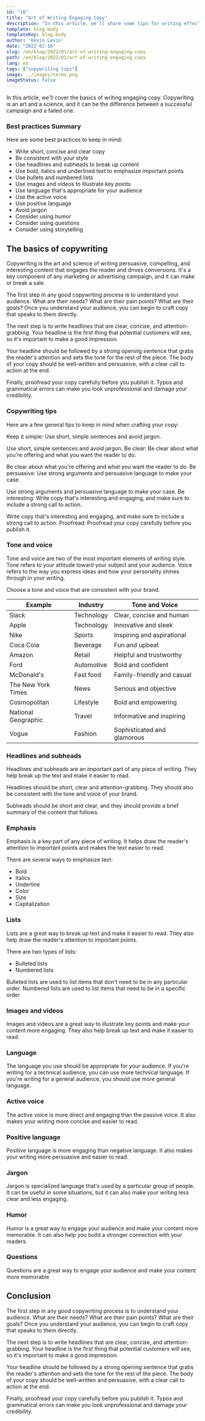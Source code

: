 ```yaml
---
id: "16"
title: "Art of Writing Engaging Copy"
description: "In this article, we’ll share some tips for writing effective copy that engages your audience and drives results."
template: blog-body
templateKey: blog-body
author: 'Kevin Levin'
date: "2022-01-16"
slug: /en/blog/2022/01/art-of-writing-engaging-copy
path: /en/blog/2022/01/art-of-writing-engaging-copy
lang: en
tags: ["copywriting tips"]
image: ../images/terms.png
imageStatus: false
---
```


In this article, we'll cover the basics of writing engaging copy. Copywriting is an art and a science, and it can be the difference between a successful campaign and a failed one.




### Best practices Summary

Here are some best practices to keep in mind:

- Write short, concise and clear copy
- Be consistent with your style
- Use headlines and subheads to break up content
- Use bold, italics and underlined text to emphasize important points
- Use bullets and numbered lists
- Use images and videos to illustrate key points
- Use language that's appropriate for your audience
- Use the active voice
- Use positive language
- Avoid jargon
- Consider using humor
- Consider using questions
- Consider using storytelling


## The basics of copywriting

Copywriting is the art and science of writing persuasive, compelling, and interesting content that engages the reader and drives conversions. It's a key component of any marketing or advertising campaign, and it can make or break a sale.

The first step in any good copywriting process is to understand your audience. What are their needs? What are their pain points? What are their goals? Once you understand your audience, you can begin to craft copy that speaks to them directly.

The next step is to write headlines that are clear, concise, and attention-grabbing. Your headline is the first thing that potential customers will see, so it's important to make a good impression.

Your headline should be followed by a strong opening sentence that grabs the reader's attention and sets the tone for the rest of the piece. The body of your copy should be well-written and persuasive, with a clear call to action at the end.

Finally, proofread your copy carefully before you publish it. Typos and grammatical errors can make you look unprofessional and damage your credibility.

### Copywriting tips

Here are a few general tips to keep in mind when crafting your copy:

Keep it simple: Use short, simple sentences and avoid jargon.

Use short, simple sentences and avoid jargon. Be clear: Be clear about what you're offering and what you want the reader to do.

Be clear about what you're offering and what you want the reader to do. Be persuasive: Use strong arguments and persuasive language to make your case.

Use strong arguments and persuasive language to make your case. Be interesting: Write copy that's interesting and engaging, and make sure to include a strong call to action.

Write copy that's interesting and engaging, and make sure to include a strong call to action. Proofread: Proofread your copy carefully before you publish it.

### Tone and voice

Tone and voice are two of the most important elements of writing style. Tone refers to your attitude toward your subject and your audience. Voice refers to the way you express ideas and how your personality shines through in your writing.

Choose a tone and voice that are consistent with your brand.


| Example             | Industry   | Tone and Voice              |
| ------------------- | ---------- | --------------------------- |
| Slack               | Technology | Clear, concise and human    |
| Apple               | Technology | Innovative and sleek        |
| Nike                | Sports     | Inspiring and aspirational  |
| Coca Cola           | Beverage   | Fun and upbeat              |
| Amazon              | Retail     | Helpful and trustworthy     |
| Ford                | Automotive | Bold and confident          |
| McDonald's          | Fast food  | Family-friendly and casual  |
| The New York Times  | News       | Serious and objective       |
| Cosmopolitan        | Lifestyle  | Bold and empowering         |
| National Geographic | Travel     | Informative and inspiring   |
| Vogue               | Fashion    | Sophisticated and glamorous |


### Headlines and subheads

Headlines and subheads are an important part of any piece of writing. They help break up the text and make it easier to read.

Headlines should be short, clear and attention-grabbing. They should also be consistent with the tone and voice of your brand.

Subheads should be short and clear, and they should provide a brief summary of the content that follows.

### Emphasis

Emphasis is a key part of any piece of writing. It helps draw the reader's attention to important points and makes the text easier to read.

There are several ways to emphasize text:

- Bold
- Italics
- Underline
- Color
- Size
- Capitalization

### Lists

Lists are a great way to break up text and make it easier to read. They also help draw the reader's attention to important points.

There are two types of lists:

- Bulleted lists
- Numbered lists

Bulleted lists are used to list items that don't need to be in any particular order. Numbered lists are used to list items that need to be in a specific order
### Images and videos

Images and videos are a great way to illustrate key points and make your content more engaging. They also help break up text and make it easier to read.

### Language

The language you use should be appropriate for your audience. If you're writing for a technical audience, you can use more technical language. If you're writing for a general audience, you should use more general language.

### Active voice

The active voice is more direct and engaging than the passive voice. It also makes your writing more concise and easier to read.

### Positive language

Positive language is more engaging than negative language. It also makes your writing more persuasive and easier to read.

### Jargon

Jargon is specialized language that's used by a particular group of people. It can be useful in some situations, but it can also make your writing less clear and less engaging.

### Humor

Humor is a great way to engage your audience and make your content more memorable. It can also help you build a stronger connection with your readers.

### Questions

Questions are a great way to engage your audience and make your content more memorable
## Conclusion

The first step in any good copywriting process is to understand your audience. What are their needs? What are their pain points? What are their goals? Once you understand your audience, you can begin to craft copy that speaks to them directly.

The next step is to write headlines that are clear, concise, and attention-grabbing. Your headline is the first thing that potential customers will see, so it's important to make a good impression.

Your headline should be followed by a strong opening sentence that grabs the reader's attention and sets the tone for the rest of the piece. The body of your copy should be well-written and persuasive, with a clear call to action at the end.

Finally, proofread your copy carefully before you publish it. Typos and grammatical errors can make you look unprofessional and damage your credibility.